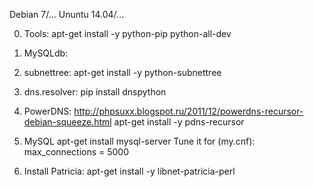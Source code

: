 Debian 7/...
Ununtu 14.04/...

0) Tools: apt-get install -y python-pip python-all-dev

1) MySQLdb:
3) subnettree:
    apt-get install -y python-subnettree
4) dns.resolver:
    pip install dnspython
5) PowerDNS:
    http://phpsuxx.blogspot.ru/2011/12/powerdns-recursor-debian-squeeze.html
    apt-get install -y pdns-recursor
6) MySQL
    apt-get install mysql-server
Tune it for (my.cnf):
max_connections = 5000

8) Install Patricia:
    apt-get install -y libnet-patricia-perl